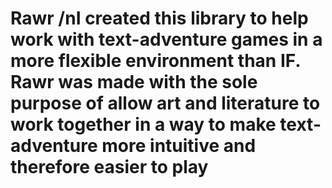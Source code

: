 # Rawr /nI created this library to help work with text-adventure games in a more flexible environment than IF. Rawr was made with the sole purpose of allow art and literature to work together in a way to make text-adventure more intuitive and therefore easier to play
